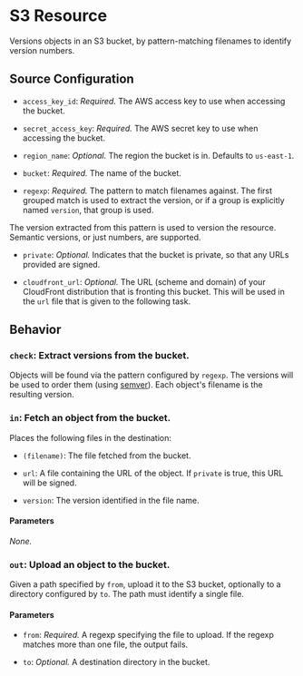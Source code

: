 # S3 Resource

Versions objects in an S3 bucket, by pattern-matching filenames to identify
version numbers.

## Source Configuration

* `access_key_id`: *Required.* The AWS access key to use when accessing the
bucket.

* `secret_access_key`: *Required.* The AWS secret key to use when accessing
the bucket.

* `region_name`: *Optional.* The region the bucket is in. Defaults to
`us-east-1`.

* `bucket`: *Required.* The name of the bucket.

* `regexp`: *Required.* The pattern to match filenames against. The first
grouped match is used to extract the version, or if a group is explicitly
named `version`, that group is used.

 The version extracted from this pattern is used to version the resource.
Semantic versions, or just numbers, are supported.

* `private`: *Optional.* Indicates that the bucket is private, so that any
URLs provided are signed.

* `cloudfront_url`: *Optional.* The URL (scheme and domain) of your CloudFront
distribution that is fronting this bucket. This will be used in the `url` file
that is given to the following task.

## Behavior

### `check`: Extract versions from the bucket.

Objects will be found via the pattern configured by `regexp`. The versions
will be used to order them (using [semver](http://semver.org/)). Each
object's filename is the resulting version.


### `in`: Fetch an object from the bucket.

Places the following files in the destination:

* `(filename)`: The file fetched from the bucket.

* `url`: A file containing the URL of the object. If `private` is true, this
URL will be signed.

* `version`: The version identified in the file name.

#### Parameters

*None.*


### `out`: Upload an object to the bucket.

Given a path specified by `from`, upload it to the S3 bucket, optionally to
a directory configured by `to`. The path must identify a single file.

#### Parameters

* `from`: *Required.* A regexp specifying the file to upload. If the regexp
matches more than one file, the output fails.

* `to`: *Optional.* A destination directory in the bucket.
